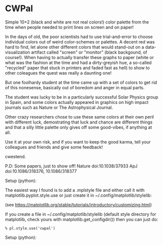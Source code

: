 # CWPal
Simple 10+2 (black and white are not real colors!) color palette from the time when people needed to print lines on screen and on paper! 

In the days of old, the poor scientists had to use trial-and-error to choose individual colors out
of weird color-schemes or palettes. A decent red was hard to find, let alone other different colors
that would stand-out on a data-visualization artifact called "screen" or "monitor" (black backgound,
of course!). When having to actually transfer these graphs to paper (white or what was the fashion 
at the time and had a dirty-greyish hue, a so-called "recycled" paper that stuck in printers and faded
fast as hell) to show to other coleagues the quest was really a daunting one!

But one foolhardy student at the time came up with a set of colors to get rid of this nonesense, 
basically out of boredom and anger in equal parts.

The student was lucky to be in a particularly successful Solar Physics group in Spain, and some colors
actually appeared in graphics on high impact journals such as Nature or The Astrophysical Journal.

Other crazy researchers chose to use these same colors at their own peril with different luck, demostrating
that luck and chance are different things and that a silly little palette only gives off some good-vibes,
if anything at all.

Use it at your own risk, and if you want to keep the good karma, tell your colleagues and friends 
and give some feedback!

cwestend.

P.D: Some papers, just to show off!
Nature doi:10.1038/37933
ApJ doi:10.1086/318376, 10.1086/318377

Setup (python):

The easiest way I found is to add a .mplstyle file and either call it with matplotlib.pyplot.style.use or just create it in ~/.config/matplotlib/stylelib:

(see https://matplotlib.org/stable/tutorials/introductory/customizing.html)

If you create a file in ~/.config/matplotlib/stylelib (default style directory for matplotlib, check yours with matplotlib.get_configdir()) then you can just do:

```% import matplotlib.pyplot as pl
% pl.style.use('cwpal')
```

Setup (python):
